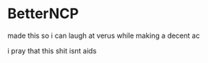 # BetterNCP
made this so i can laugh at verus while making a decent ac

i pray that this shit isnt aids
